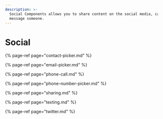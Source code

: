 ```yaml
---
description: >-
  Social Components allows you to share content on the social media, call or
  message someone.
---
```


# Social

{% page-ref page="contact-picker.md" %}

{% page-ref page="email-picker.md" %}

{% page-ref page="phone-call.md" %}

{% page-ref page="phone-number-picker.md" %}

{% page-ref page="sharing.md" %}

{% page-ref page="texting.md" %}

{% page-ref page="twitter.md" %}

